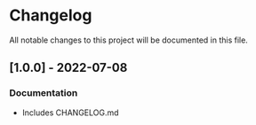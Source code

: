 # Changelog

All notable changes to this project will be documented in this file.

## [1.0.0] - 2022-07-08

### Documentation

- Includes CHANGELOG.md

<!-- generated by git-cliff -->
